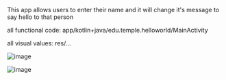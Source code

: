 This app allows users to enter their name and it will change it's message to say hello to that person

all functional code: app/kotlin+java/edu.temple.helloworld/MainActivity

all visual values: res/...


![image](https://github.com/user-attachments/assets/f7cf08ac-4c70-4947-a662-5ba57d6c8e11)

![image](https://github.com/user-attachments/assets/9b60ede9-f15b-457d-a511-b15e3a2fa8ca)
